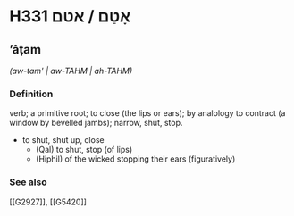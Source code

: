# H331 אָטַם / אטם

## ʼâṭam

_(aw-tam' | aw-TAHM | ah-TAHM)_

### Definition

verb; a primitive root; to close (the lips or ears); by analology to contract (a window by bevelled jambs); narrow, shut, stop.

- to shut, shut up, close
    - (Qal) to shut, stop (of lips)
    - (Hiphil) of the wicked stopping their ears (figuratively)
### See also

[[G2927]], [[G5420]]

